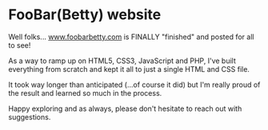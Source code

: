 FooBar(Betty) website
=========

Well folks... www.foobarbetty.com is FINALLY "finished" and posted for all to see! 

As a way to ramp up on HTML5, CSS3, JavaScript and PHP, I've built everything from scratch and kept it all to just a single HTML and CSS file. 

It took way longer than anticipated (...of course it did) but I'm really proud of the result and learned so much in the process.

Happy exploring and as always, please don't hesitate to reach out with suggestions.
